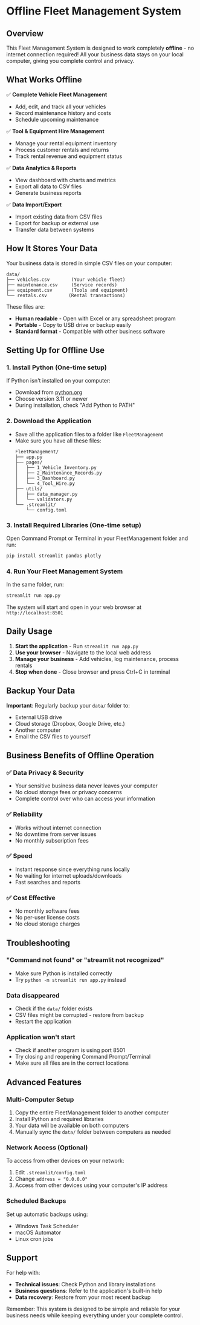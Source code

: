 # Offline Fleet Management System

## Overview

This Fleet Management System is designed to work completely **offline** - no internet connection required! All your business data stays on your local computer, giving you complete control and privacy.

## What Works Offline

✅ **Complete Vehicle Fleet Management**
- Add, edit, and track all your vehicles
- Record maintenance history and costs
- Schedule upcoming maintenance

✅ **Tool & Equipment Hire Management**  
- Manage your rental equipment inventory
- Process customer rentals and returns
- Track rental revenue and equipment status

✅ **Data Analytics & Reports**
- View dashboard with charts and metrics
- Export all data to CSV files
- Generate business reports

✅ **Data Import/Export**
- Import existing data from CSV files
- Export for backup or external use
- Transfer data between systems

## How It Stores Your Data

Your business data is stored in simple CSV files on your computer:

```
data/
├── vehicles.csv        (Your vehicle fleet)
├── maintenance.csv     (Service records)
├── equipment.csv       (Tools and equipment)
└── rentals.csv        (Rental transactions)
```

These files are:
- **Human readable** - Open with Excel or any spreadsheet program
- **Portable** - Copy to USB drive or backup easily
- **Standard format** - Compatible with other business software

## Setting Up for Offline Use

### 1. Install Python (One-time setup)
If Python isn't installed on your computer:
- Download from [python.org](https://python.org) 
- Choose version 3.11 or newer
- During installation, check "Add Python to PATH"

### 2. Download the Application
- Save all the application files to a folder like `FleetManagement`
- Make sure you have all these files:
  ```
  FleetManagement/
  ├── app.py
  ├── pages/
  │   ├── 1_Vehicle_Inventory.py
  │   ├── 2_Maintenance_Records.py
  │   ├── 3_Dashboard.py
  │   └── 4_Tool_Hire.py
  ├── utils/
  │   ├── data_manager.py
  │   └── validators.py
  └── .streamlit/
      └── config.toml
  ```

### 3. Install Required Libraries (One-time setup)
Open Command Prompt or Terminal in your FleetManagement folder and run:
```bash
pip install streamlit pandas plotly
```

### 4. Run Your Fleet Management System
In the same folder, run:
```bash
streamlit run app.py
```

The system will start and open in your web browser at `http://localhost:8501`

## Daily Usage

1. **Start the application** - Run `streamlit run app.py`
2. **Use your browser** - Navigate to the local web address
3. **Manage your business** - Add vehicles, log maintenance, process rentals
4. **Stop when done** - Close browser and press Ctrl+C in terminal

## Backup Your Data

**Important**: Regularly backup your `data/` folder to:
- External USB drive
- Cloud storage (Dropbox, Google Drive, etc.)
- Another computer
- Email the CSV files to yourself

## Business Benefits of Offline Operation

### ✅ **Data Privacy & Security**
- Your sensitive business data never leaves your computer
- No cloud storage fees or privacy concerns
- Complete control over who can access your information

### ✅ **Reliability**
- Works without internet connection
- No downtime from server issues
- No monthly subscription fees

### ✅ **Speed**
- Instant response since everything runs locally
- No waiting for internet uploads/downloads
- Fast searches and reports

### ✅ **Cost Effective**
- No monthly software fees
- No per-user license costs
- No cloud storage charges

## Troubleshooting

### "Command not found" or "streamlit not recognized"
- Make sure Python is installed correctly
- Try `python -m streamlit run app.py` instead

### Data disappeared
- Check if the `data/` folder exists
- CSV files might be corrupted - restore from backup
- Restart the application

### Application won't start
- Check if another program is using port 8501
- Try closing and reopening Command Prompt/Terminal
- Make sure all files are in the correct locations

## Advanced Features

### Multi-Computer Setup
1. Copy the entire FleetManagement folder to another computer
2. Install Python and required libraries
3. Your data will be available on both computers
4. Manually sync the `data/` folder between computers as needed

### Network Access (Optional)
To access from other devices on your network:
1. Edit `.streamlit/config.toml`
2. Change `address = "0.0.0.0"`
3. Access from other devices using your computer's IP address

### Scheduled Backups
Set up automatic backups using:
- Windows Task Scheduler
- macOS Automator
- Linux cron jobs

## Support

For help with:
- **Technical issues**: Check Python and library installations
- **Business questions**: Refer to the application's built-in help
- **Data recovery**: Restore from your most recent backup

Remember: This system is designed to be simple and reliable for your business needs while keeping everything under your complete control.